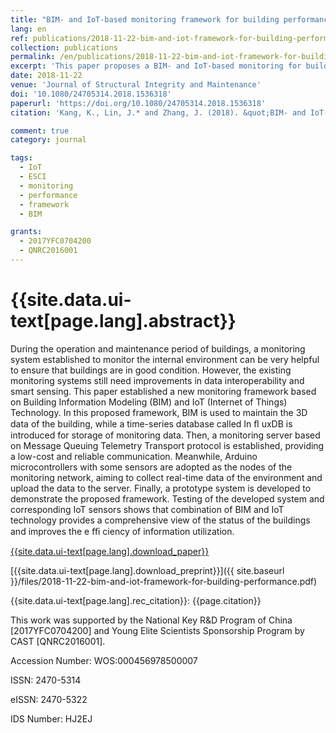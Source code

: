 ```yaml
---
title: "BIM- and IoT-based monitoring framework for building performance management"
lang: en
ref: publications/2018-11-22-bim-and-iot-framework-for-building-performance
collection: publications
permalink: /en/publications/2018-11-22-bim-and-iot-framework-for-building-performance
excerpt: 'This paper proposes a BIM- and IoT-based monitoring for building performance management'
date: 2018-11-22
venue: 'Journal of Structural Integrity and Maintenance'
doi: '10.1080/24705314.2018.1536318'
paperurl: 'https://doi.org/10.1080/24705314.2018.1536318'
citation: 'Kang, K., Lin, J.* and Zhang, J. (2018). &quot;BIM- and IoT-based monitoring framework for building performance management&quot; <i>Journal of Structural Integrity and Maintenance</i>. 3(4): 254-261.'

comment: true
category: journal

tags: 
  - IoT
  - ESCI
  - monitoring
  - performance
  - framework
  - BIM

grants:
  - 2017YFC0704200
  - QNRC2016001
---
```



{{site.data.ui-text[page.lang].abstract}}
====

During the operation and maintenance period of buildings, a monitoring system established to monitor the internal environment can be very helpful to ensure that buildings are in good condition. However, the existing monitoring systems still need improvements in data interoperability and smart sensing. This paper established a new monitoring framework based on Building Information Modeling (BIM) and IoT (Internet of Things) Technology. In this proposed framework, BIM is used to maintain the 3D data of the building, while a time-series database called In ﬂ uxDB is introduced for storage of monitoring data. Then, a monitoring server based on Message Queuing Telemetry Transport protocol is established, providing a low-cost and reliable communication. Meanwhile, Arduino microcontrollers with some sensors are adopted as the nodes of the monitoring network, aiming to collect real-time data of the environment and upload the data to the server. Finally, a prototype system is developed to demonstrate the proposed framework. Testing of the developed system and corresponding IoT sensors shows that combination of BIM and IoT technology provides a comprehensive view of the status of the buildings and improves the e ﬃ ciency of information utilization.

[{{site.data.ui-text[page.lang].download_paper}}](https://doi.org/10.1080/24705314.2018.1536318)

[{{site.data.ui-text[page.lang].download_preprint}}]({{ site.baseurl }}/files/2018-11-22-bim-and-iot-framework-for-building-performance.pdf)

{{site.data.ui-text[page.lang].rec_citation}}: {{page.citation}}

This work was supported by the National Key R&D Program of China [2017YFC0704200] and Young Elite Scientists Sponsorship Program by CAST [QNRC2016001].

Accession Number: WOS:000456978500007

ISSN: 2470-5314

eISSN: 2470-5322

IDS Number: HJ2EJ
